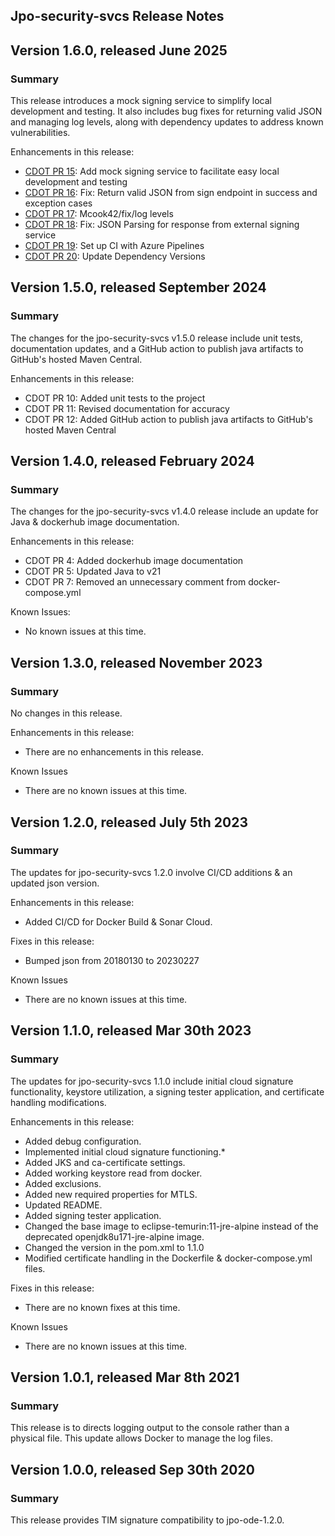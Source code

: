 Jpo-security-svcs Release Notes
----------------------------

Version 1.6.0, released June 2025
----------------------------------------
### **Summary**
This release introduces a mock signing service to simplify local development and testing. It also includes bug fixes for returning valid JSON and managing log levels, along with dependency updates to address known vulnerabilities.

Enhancements in this release:
- [CDOT PR 15](https://github.com/CDOT-CV/jpo-security-svcs/pull/15): Add mock signing service to facilitate easy local development and testing
- [CDOT PR 16](https://github.com/CDOT-CV/jpo-security-svcs/pull/16): Fix: Return valid JSON from sign endpoint in success and exception cases
- [CDOT PR 17](https://github.com/CDOT-CV/jpo-security-svcs/pull/17): Mcook42/fix/log levels
- [CDOT PR 18](https://github.com/CDOT-CV/jpo-security-svcs/pull/18): Fix: JSON Parsing for response from external signing service
- [CDOT PR 19](https://github.com/CDOT-CV/jpo-security-svcs/pull/19): Set up CI with Azure Pipelines
- [CDOT PR 20](https://github.com/CDOT-CV/jpo-security-svcs/pull/20): Update Dependency Versions


Version 1.5.0, released September 2024
----------------------------------------
### **Summary**
The changes for the jpo-security-svcs v1.5.0 release include unit tests, documentation updates, and a GitHub action to publish java artifacts to GitHub's hosted Maven Central.

Enhancements in this release:
- CDOT PR 10: Added unit tests to the project
- CDOT PR 11: Revised documentation for accuracy
- CDOT PR 12: Added GitHub action to publish java artifacts to GitHub's hosted Maven Central


Version 1.4.0, released February 2024
----------------------------------------

### **Summary**
The changes for the jpo-security-svcs v1.4.0 release include an update for Java & dockerhub image documentation.

Enhancements in this release:
- CDOT PR 4: Added dockerhub image documentation
- CDOT PR 5: Updated Java to v21
- CDOT PR 7: Removed an unnecessary comment from docker-compose.yml

Known Issues:
- No known issues at this time.


Version 1.3.0, released November 2023
----------------------------------------
### **Summary**
No changes in this release.

Enhancements in this release:
- There are no enhancements in this release.

Known Issues
- There are no known issues at this time.


Version 1.2.0, released July 5th 2023
----------------------------------------

### **Summary**
The updates for jpo-security-svcs 1.2.0 involve CI/CD additions & an updated json version.

Enhancements in this release:
- Added CI/CD for Docker Build & Sonar Cloud.

Fixes in this release:
- Bumped json from 20180130 to 20230227

Known Issues
- There are no known issues at this time.

Version 1.1.0, released Mar 30th 2023
----------------------------------------

### **Summary**
The updates for jpo-security-svcs 1.1.0 include initial cloud signature functionality, keystore utilization, a signing tester application, and certificate handling modifications.

Enhancements in this release:
-	Added debug configuration.
-	Implemented initial cloud signature functioning.*
-	Added JKS and ca-certificate settings.
-	Added working keystore read from docker.
-	Added exclusions.
-	Added new required properties for MTLS.
-	Updated README.
-	Added signing tester application.
-	Changed the base image to eclipse-temurin:11-jre-alpine instead of the deprecated openjdk8u171-jre-alpine image.
-	Changed the version in the pom.xml to 1.1.0
-	Modified certificate handling in the Dockerfile & docker-compose.yml files.

Fixes in this release:
- There are no known fixes at this time.

Known Issues
- There are no known issues at this time.

Version 1.0.1, released Mar 8th 2021
----------------------------------------

### **Summary**
This release is to directs logging output to the console rather than a physical file. This update allows Docker to manage the log files.

Version 1.0.0, released Sep 30th 2020
----------------------------------------

### **Summary**
This release provides TIM signature compatibility to jpo-ode-1.2.0.
